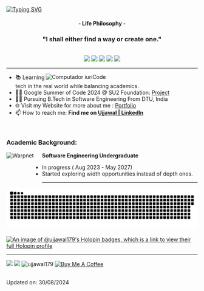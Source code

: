 [![Typing SVG](https://readme-typing-svg.herokuapp.com?color=FF3670&size=35&center=true&vCenter=true&width=1000&lines=Welcome+to+my+GitHub+profile!;My+name+is+Ujjawal+Agrawal;I'm+Software+Engineering+Student)](https://git.io/typing-svg)

<h4 align="center">- Life Philosophy -</h4>
<h3 align="center">"I shall either find a way or create one."</h3>

<br>



<div align="center">
  <img src="http://github-profile-summary-cards.vercel.app/api/cards/profile-details?username=ujjawal179&theme=radical">
  <img src="http://github-profile-summary-cards.vercel.app/api/cards/stats?username=ujjawal179&utcOffset=530&theme=radical"> 
  <img src="http://github-profile-summary-cards.vercel.app/api/cards/productive-time?username=ujjawal179&theme=radical"> 
  <img src="http://github-profile-summary-cards.vercel.app/api/cards/most-commit-language?username=ujjawal179&theme=radical"> 
  <img src="http://github-profile-summary-cards.vercel.app/api/cards/repos-per-language?username=ujjawal179&theme=radical"> 
</div>

---

<img src="https://raw.githubusercontent.com/MicaelliMedeiros/micaellimedeiros/master/image/computer-illustration.png" min-width="400px" max-width="400px" width="400px" align="right" alt="Computador iuriCode">

- 📚 Learning tech in the real world while balancing academics.
- 👨‍💻 Google Summer of Code 2024 @ SU2 Foundation: [Project](https://ujjawal179.github.io/gsoc24)
- 👨‍🎓 Pursuing B.Tech in Software Engineering From DTU, India
- 🌐 Visit my Website for more about me : [Portfolio](https://ujjawal179.github.io/)
- 📫 How to reach me: **Find me on [Ujjawal | LinkedIn](https://www.linkedin.com/in/ujjawal-agrawal179)**

<br>

### Academic Background:

[<img align="left" height="94px" width="94px" alt="Warpnet" src="https://upload.wikimedia.org/wikipedia/en/b/b5/DTU%2C_Delhi_official_logo.png"/>](https://www.uninter.com/)
**Software Engineering Undergraduate** 
- In progress ( Aug 2023 - May 2027)
- Started exploring width opportunities instead of depth ones.

---

<picture>
  <source media="(prefers-color-scheme: dark)" srcset="https://raw.githubusercontent.com/ujjawal179/ujjawal179/output/github-contribution-grid-snake-dark.svg">
  <source media="(prefers-color-scheme: light)" srcset="https://raw.githubusercontent.com/ujjawal179/ujjawal179/output/github-contribution-grid-snake.svg">
  <img alt="github contribution grid snake animation" src="https://raw.githubusercontent.com/ujjawal179/ujjawal179/output/github-contribution-grid-snake.svg">
</picture>

<br>

[![An image of @ujjawal179's Holopin badges, which is a link to view their full Holopin profile](https://holopin.me/ujjawal179)](https://holopin.io/@ujjawal179)


---

<div>
<a href = "mailto: ujjawal.agrawal179@gmail.com"><img loading="lazy" src="https://img.shields.io/badge/Gmail-D14836?style=for-the-badge&logo=gmail&logoColor=white" target="_blank"></a>
<a href="https://www.linkedin.com/in/ujjawal-agrawal179/" target="_blank"><img loading="lazy" src="https://img.shields.io/badge/-LinkedIn-%230077B5?style=for-the-badge&logo=linkedin&logoColor=white" target="_blank"></a>   
<img src="https://komarev.com/ghpvc/?username=ujjawal179&label=Profile%20views&color=FF3670&style=for-the-badge" alt="ujjawal179" />
<a href="https://www.buymeacoffee.com/sdmrf"><img src="https://www.buymeacoffee.com/assets/img/custom_images/purple_img.png" alt="Buy Me A Coffee" style="height:28px;"></a>
</div>
<br>

Updated on: 30/08/2024
